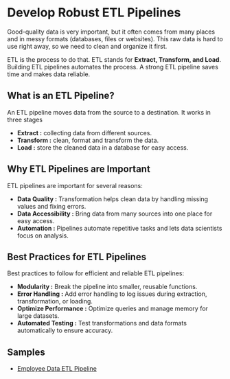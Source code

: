# Develop Robust ETL Pipelines

Good-quality data is very important, but it often comes from many places and in messy formats (databases, files or websites). This raw data is hard to use right away, so we need to clean and organize it first.

ETL is the process to do that. ETL stands for **Extract, Transform, and Load**. Building ETL pipelines automates the process. A strong ETL pipeline saves time and makes data reliable.

## What is an ETL Pipeline?

An ETL pipeline moves data from the source to a destination. It works in three stages

- **Extract :** collecting data from different sources.
- **Transform :** clean, format and transform the data.
- **Load :** store the cleaned data in a database for easy access.

## Why ETL Pipelines are Important

ETL pipelines are important for several reasons:

- **Data Quality :** Transformation helps clean data by handling missing values and fixing errors.
- **Data Accessibility :** Bring data from many sources into one place for easy access.
- **Automation :** Pipelines automate repetitive tasks and lets data scientists focus on analysis.

## Best Practices for ETL Pipelines

Best practices to follow for efficient and reliable ETL pipelines:

- **Modularity :** Break the pipeline into smaller, reusable functions.
- **Error Handling :** Add error handling to log issues during extraction, transformation, or loading.
- **Optimize Performance :** Optimize queries and manage memory for large datasets.
- **Automated Testing :** Test transformations and data formats automatically to ensure accuracy.

## Samples

- [Employee Data ETL Pipeline](./Employee%20Data%20ETL%20Pipeline/readme.md)

